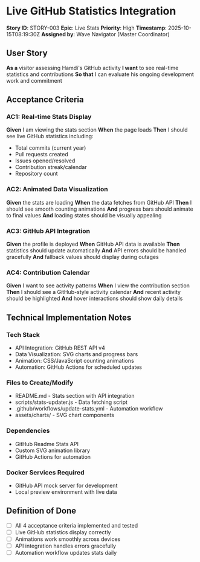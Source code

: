 # Live GitHub Statistics Integration

**Story ID**: STORY-003
**Epic**: Live Stats
**Priority**: High
**Timestamp**: 2025-10-15T08:19:30Z
**Assigned by**: Wave Navigator (Master Coordinator)

## User Story

**As a** visitor assessing Hamdi's GitHub activity
**I want** to see real-time statistics and contributions
**So that** I can evaluate his ongoing development work and commitment

## Acceptance Criteria

### AC1: Real-time Stats Display
**Given** I am viewing the stats section
**When** the page loads
**Then** I should see live GitHub statistics including:
- Total commits (current year)
- Pull requests created
- Issues opened/resolved
- Contribution streak/calendar
- Repository count

### AC2: Animated Data Visualization
**Given** the stats are loading
**When** the data fetches from GitHub API
**Then** I should see smooth counting animations
**And** progress bars should animate to final values
**And** loading states should be visually appealing

### AC3: GitHub API Integration
**Given** the profile is deployed
**When** GitHub API data is available
**Then** statistics should update automatically
**And** API errors should be handled gracefully
**And** fallback values should display during outages

### AC4: Contribution Calendar
**Given** I want to see activity patterns
**When** I view the contribution section
**Then** I should see a GitHub-style activity calendar
**And** recent activity should be highlighted
**And** hover interactions should show daily details

## Technical Implementation Notes

### Tech Stack
- API Integration: GitHub REST API v4
- Data Visualization: SVG charts and progress bars
- Animation: CSS/JavaScript counting animations
- Automation: GitHub Actions for scheduled updates

### Files to Create/Modify
- README.md - Stats section with API integration
- scripts/stats-updater.js - Data fetching script
- .github/workflows/update-stats.yml - Automation workflow
- assets/charts/ - SVG chart components

### Dependencies
- GitHub Readme Stats API
- Custom SVG animation library
- GitHub Actions for automation

### Docker Services Required
- GitHub API mock server for development
- Local preview environment with live data

## Definition of Done

- [ ] All 4 acceptance criteria implemented and tested
- [ ] Live GitHub statistics display correctly
- [ ] Animations work smoothly across devices
- [ ] API integration handles errors gracefully
- [ ] Automation workflow updates stats daily